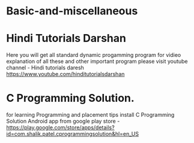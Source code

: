 # Basic-and-miscellaneous

# Hindi Tutorials Darshan
Here you will get all standard dynamic progamming program
for vidieo explanation of all these and other important program please
visit youtube channel - Hindi tutorials daresh 
https://www.youtube.com/hinditutorialsdarshan

# C Programming Solution.
for learning Programming and placement tips install 
C Programming Solution Android app from google play store - https://play.google.com/store/apps/details?id=com.shalik.patel.cprogrammingsolution&hl=en_US
